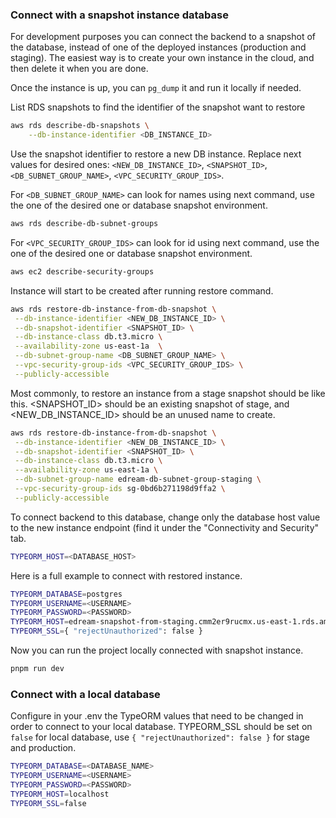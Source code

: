 ### Connect with a snapshot instance database

For development purposes you can connect the backend to a snapshot of
the database, instead of one of the deployed instances (production and
staging). The easiest way is to create your own instance in the cloud,
and then delete it when you are done.

Once the instance is up, you can `pg_dump` it and run it locally if
needed.

List RDS snapshots to find the identifier of the snapshot want to restore

```bash
aws rds describe-db-snapshots \
    --db-instance-identifier <DB_INSTANCE_ID>
```

Use the snapshot identifier to restore a new DB instance. Replace next values for desired ones: `<NEW_DB_INSTANCE_ID>`, `<SNAPSHOT_ID>`, `<DB_SUBNET_GROUP_NAME>`, `<VPC_SECURITY_GROUP_IDS>`.

For `<DB_SUBNET_GROUP_NAME>` can look for names using next command, use the one of the desired one or database snapshot environment.

```bash
aws rds describe-db-subnet-groups
```

For `<VPC_SECURITY_GROUP_IDS>` can look for id using next command, use the one of the desired one or database snapshot environment.

```bash
aws ec2 describe-security-groups
```

Instance will start to be created after running restore command.

```bash
aws rds restore-db-instance-from-db-snapshot \
 --db-instance-identifier <NEW_DB_INSTANCE_ID> \
 --db-snapshot-identifier <SNAPSHOT_ID> \
 --db-instance-class db.t3.micro \
 --availability-zone us-east-1a  \
 --db-subnet-group-name <DB_SUBNET_GROUP_NAME> \
 --vpc-security-group-ids <VPC_SECURITY_GROUP_IDS> \
 --publicly-accessible
```

Most commonly, to restore an instance from a stage snapshot should be
like this. <SNAPSHOT_ID> should be an existing snapshot of stage, and
<NEW_DB_INSTANCE_ID> should be an unused name to create.

```bash
aws rds restore-db-instance-from-db-snapshot \
 --db-instance-identifier <NEW_DB_INSTANCE_ID> \
 --db-snapshot-identifier <SNAPSHOT_ID> \
 --db-instance-class db.t3.micro \
 --availability-zone us-east-1a \
 --db-subnet-group-name edream-db-subnet-group-staging \
 --vpc-security-group-ids sg-0bd6b271198d9ffa2 \
 --publicly-accessible
```

To connect backend to this database, change only the database host
value to the new instance endpoint (find it under the "Connectivity
and Security" tab.

```bash
TYPEORM_HOST=<DATABASE_HOST>
```

Here is a full example to connect with restored instance.

```bash
TYPEORM_DATABASE=postgres
TYPEORM_USERNAME=<USERNAME>
TYPEORM_PASSWORD=<PASSWORD>
TYPEORM_HOST=edream-snapshot-from-staging.cmm2er9rucmx.us-east-1.rds.amazonaws.com
TYPEORM_SSL={ "rejectUnauthorized": false }
```

Now you can run the project locally connected with snapshot instance.

```bash
pnpm run dev
```

### Connect with a local database

Configure in your .env the TypeORM values ​​that need to be changed in order to connect to your local database. TYPEORM_SSL should be set on `false` for local database, use `{ "rejectUnauthorized": false }` for stage and production.

```bash
TYPEORM_DATABASE=<DATABASE_NAME>
TYPEORM_USERNAME=<USERNAME>
TYPEORM_PASSWORD=<PASSWORD>
TYPEORM_HOST=localhost
TYPEORM_SSL=false
```
